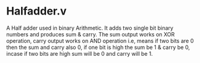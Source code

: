 # Halfadder.v
A Half adder used in binary Arithmetic. It adds two single bit binary numbers and produces sum &amp; carry. The sum output works on XOR operation, carry output works on AND operation i.e, means if two bits are 0 then the sum and carry also 0, if one bit is high the sum be 1 &amp; carry be 0, incase if two bits are high sum will be 0 and carry will be 1.

